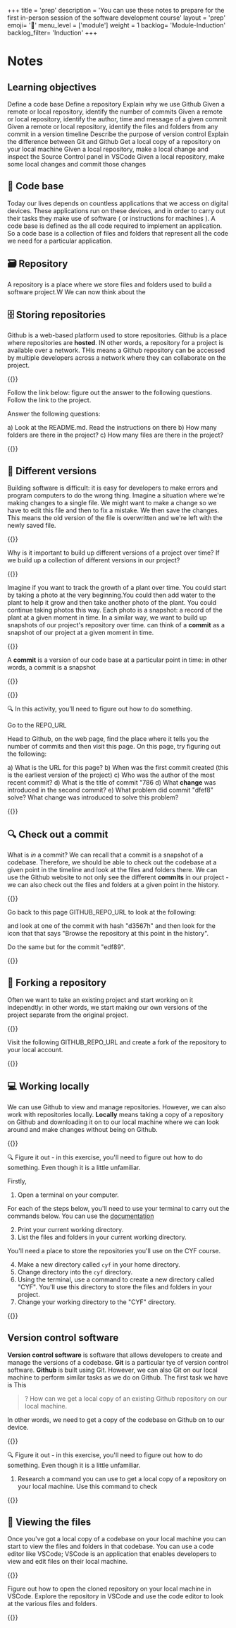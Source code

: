 +++
title = 'prep'
description = 'You can use these notes to prepare for the first in-person session of the software development course'
layout = 'prep'
emoji= '📝'
menu_level = ['module']
weight = 1
backlog= 'Module-Induction'
backlog_filter= 'Induction'
+++

# Notes

## Learning objectives

Define a code base
Define a repository
Explain why we use Github
Given a remote or local repository, identify the number of commits
Given a remote or local repository, identify the author, time and message of a given commit
Given a remote or local repository, identify the files and folders from any commit in a version timeline
Describe the purpose of version control
Explain the difference between Git and Github
Get a local copy of a repository on your local machine
Given a local repository, make a local change and inspect the Source Control panel in VSCode
Given a local repository, make some local changes and commit those changes

## 📜 Code base

Today our lives depends on countless applications that we access on digital devices. These applications run on these devices, and in order to carry out their tasks they make use of software ( or instructions for machines ). A code base is defined as the all code required to implement an application. So a code base is a collection of files and folders that represent all the code we need for a particular application.

## 🗃️ Repository

A repository is a place where we store files and folders used to build a software project.W
We can now think about the

## 🗄️ Storing repositories

Github is a web-based platform used to store repositories. Github is a place where repositories are **hosted**. IN other words, a repository for a project is available over a network. THis means a Github repository can be accessed by multiple developers across a network where they can collaborate on the project.

{{<note type="exercise" title="Exercise 1.1">}}

Follow the link below: figure out the answer to the following questions.
Follow the link to the project.

Answer the following questions:

a) Look at the README.md. Read the instructions on there
b) How many folders are there in the project?
c) How many files are there in the project?

{{</note>}}

## 📸 Different versions

Building software is difficult: it is easy for developers to make errors and program computers to do the wrong thing.
Imagine a situation where we're making changes to a single file.
We might want to make a change so we have to edit this file and then to fix a mistake. We then save the changes.
This means the old version of the file is overwritten and we're left with the newly saved file.

{{<note type="exercise" title="Exercise 2.1">}}

Why is it important to build up different versions of a project over time?
If we build up a collection of different versions in our project?

{{</note>}}

Imagine if you want to track the growth of a plant over time.
You could start by taking a photo at the very beginning.You could then add water to the plant to help it grow and then take another photo of the plant. You could continue taking photos this way. Each photo is a snapshot: a record of the plant at a given moment in time.
In a similar way, we want to build up snapshots of our project's repository over time.
can think of a **commit** as a snapshot of our project at a given moment in time.

{{<note type="definition" title="Definition">}}

A **commit** is a version of our code base at a particular point in time: in other words, a commit is a snapshot

{{</note >}}

{{<note type="exercise" title="Exercise">}}

🔍 In this activity, you'll need to figure out how to do something.

Go to the REPO_URL

Head to Github, on the web page, find the place where it tells you the number of commits and then visit this page.
On this page, try figuring out the following:

a) What is the URL for this page?
b) When was the first commit created (this is the earliest version of the project)
c) Who was the author of the most recent commit?
d) What is the title of commit "786
d) What **change** was introduced in the second commit?
e) What problem did commit "dfef8" solve? What change was introduced to solve this problem?

{{</note>}}

## 🔍 Check out a commit

What is _in_ a commit? We can recall that a commit is a snapshot of a codebase. Therefore, we should be able to check out the codebase at a given point in the timeline and look at the files and folders there. We can use the Github website to not only see the different **commits** in our project - we can also check out the files and folders at a given point in the history.

{{<note type="exercise" title="Exercise 4.1">}}

Go back to this page GITHUB_REPO_URL to look at the following:

and look at one of the commit with hash "d3567h" and then look for the icon that that says "Browse the repository at this point in the history".

Do the same but for the commit "edf89".

{{</note>}}

## 🍴 Forking a repository

Often we want to take an existing project and start working on it independtly: in other words, we start making our own versions of the project separate from the original project.

{{<note type="exercise" title="Exercise 5.1">}}

Visit the following GITHUB_REPO_URL and create a fork of the repository to your local account.

{{</note>}}

## 💻 Working locally

We can use Github to view and manage repositories. However, we can also work with repositories locally. **Locally** means taking a copy of a repository on Github and downloading it on to our local machine where we can look around and make changes without being on Github.

{{<note type="exercise" title="Exercise 6.1">}}

🔍 Figure it out - in this exercise, you'll need to figure out how to do something. Even though it is a little unfamiliar.

Firstly,

1. Open a terminal on your computer.

For each of the steps below, you'll need to use your terminal to carry out the commands below.
You can use the [documentation](https://www.techrepublic.com/article/16-terminal-commands-every-user-should-know/)

2. Print your current working directory.
3. List the files and folders in your current working directory.

You'll need a place to store the repositories you'll use on the CYF course.

4. Make a new directory called `cyf` in your home directory.
5. Change directory into the `cyf` directory.
6. Using the terminal, use a command to create a new directory called "CYF". You'll use this directory to store the files and folders in your project.
7. Change your working directory to the "CYF" directory.

{{</note>}}

## Version control software

**Version control software** is software that allows developers to create and manage the versions of a codebase. **Git** is a particular tye of version control software. **Github** is built using Git. However, we can also Git on our local machine to perform similar tasks as we do on Github. The first task we have is This

> ? How can we get a local copy of an existing Github repository on our local machine.

In other words, we need to get a copy of the codebase on Github on to our device.

{{<note type="exercise" title="Exercise">}}

🔍 Figure it out - in this exercise, you'll need to figure out how to do something. Even though it is a little unfamiliar.

1. Research a command you can use to get a local copy of a repository on your local machine.
   Use this command to check

{{</note>}}

## 📘 Viewing the files

Once you've got a local copy of a codebase on your local machine you can start to view the files and folders in that codebase. You can use a code editor like VSCode; VSCode is an application that enables developers to view and edit files on their local machine.

{{<note type="exercise" title="Exercise">}}

Figure out how to open the cloned repository on your local machine in VSCode. Explore the repository in VSCode and use the code editor to look at the various files and folders.

{{</note>}}

